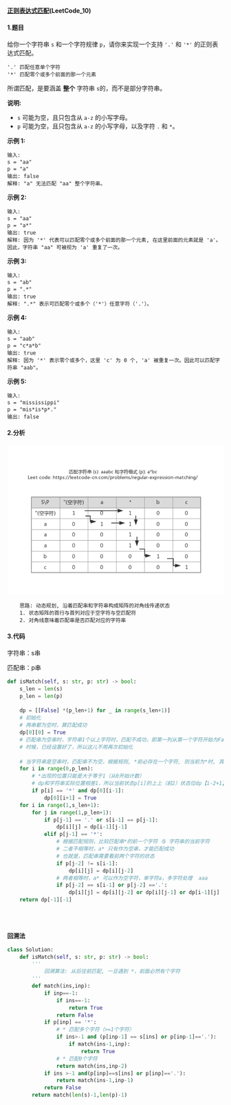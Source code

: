 #### [正则表达式匹配](https://leetcode-cn.com/problems/regular-expression-matching/)(LeetCode_10)

#### 1.题目

给你一个字符串 `s` 和一个字符规律 `p`，请你来实现一个支持 `'.'` 和 `'*'` 的正则表达式匹配。

```
'.' 匹配任意单个字符
'*' 匹配零个或多个前面的那一个元素
```

所谓匹配，是要涵盖 **整个** 字符串 `s`的，而不是部分字符串。

**说明:**

- `s` 可能为空，且只包含从 `a-z` 的小写字母。
- `p` 可能为空，且只包含从 `a-z` 的小写字母，以及字符 `.` 和 `*`。

**示例 1:**

```
输入:
s = "aa"
p = "a"
输出: false
解释: "a" 无法匹配 "aa" 整个字符串。
```

**示例 2:**

```
输入:
s = "aa"
p = "a*"
输出: true
解释: 因为 '*' 代表可以匹配零个或多个前面的那一个元素, 在这里前面的元素就是 'a'。因此，字符串 "aa" 可被视为 'a' 重复了一次。
```

**示例 3:**

```
输入:
s = "ab"
p = ".*"
输出: true
解释: ".*" 表示可匹配零个或多个（'*'）任意字符（'.'）。
```

**示例 4:**

```
输入:
s = "aab"
p = "c*a*b"
输出: true
解释: 因为 '*' 表示零个或多个，这里 'c' 为 0 个, 'a' 被重复一次。因此可以匹配字符串 "aab"。
```

**示例 5:**

```
输入:
s = "mississippi"
p = "mis*is*p*."
输出: false
```

#### 2.分析

![isMatch.png](正则表达式匹配_LeetCode_10.assets/ba67899675bcd162f57a6cfa2a100b28df74c4fd6765af435a9390a7e32f61de-isMatch.png)

        思路: 动态规划, 沿着匹配串和字符串构成矩阵的对角线传递状态
        1. 状态矩阵的首行与首列对应于空字符与空匹配符
        2. 对角线意味着匹配串是否匹配对应的字符串


#### 3.代码

字符串：s串

匹配串：p串

```python
def isMatch(self, s: str, p: str) -> bool:
    s_len = len(s)
    p_len = len(p)
    
    dp = [[False] *(p_len+1) for _ in range(s_len+1)]
    # 初始化
    # 两串都为空时，算匹配成功
    dp[0][0] = True
    # 匹配串为空串时，字符串1个以上字符时，匹配不成功，即第一列从第一个字符开始为False，由于创建dp
    # 时候，已经设置好了，所以这儿不用再次初始化
    
    # 当字符串是空串时，匹配串不为空，根据规则, *前必存在一个字符, 则当前为*时, 其状态与前2的状态一致
	for i in range(0,p_len):
        # *出现的位置只能是大于等于1（从0开始计数）
        # dp和字符串实际位置相差1，所以当前状态p[i]的上上（前2）状态位dp【i-2+1】，都要在dp位置上加1
        if p[i] == '*' and dp[0][i-1]:
            dp[0][i+1] = True
    for i in range(1,s_len+1):
        for j in range(1,p_len+1):
            if p[j-1] == '.' or s[i-1] == p[j-1]:
                dp[i][j] = dp[i-1][j-1]
            elif p[j-1] == '*':
                # 根据匹配规则，比较匹配串*的前一个字符 与 字符串的当前字符
                # 二者不相等时，a* 只有作为空串，才能匹配成功
                # 也就是，匹配串需要看前两个字符的状态
                if p[j-2] != s[i-1]:
                    dp[i][j] = dp[i][j-2]
             	# 两者相等时，a* 可以作为空字符，单字符a，多字符处理  aaa
                if p[j-2] == s[i-1] or p[j-2] =='.':
                    dp[i][j] = dp[i][j-2] or dp[i][j-1] or dp[i-1][j]
    return dp[-1][-1]
    
    
    
```



**回溯法**

```python
class Solution:
    def isMatch(self, s: str, p: str) -> bool:
        '''
            回溯算法: 从后往前匹配, 一旦遇到 *，前面必然有个字符
        '''
        def match(ins,inp):
            if inp==-1:
                if ins==-1:
                    return True
                return False
            if p[inp] == '*':
                # * 匹配多个字符（>=1个字符）
                if ins>-1 and (p[inp-1] == s[ins] or p[inp-1]=='.'):
                    if match(ins-1,inp):
                        return True
                # * 匹配0个字符
                return match(ins,inp-2)
            if ins >-1 and(p[inp]==s[ins] or p[inp]=='.'):
                return match(ins-1,inp-1)
            return False
        return match(len(s)-1,len(p)-1)
        
    
```

